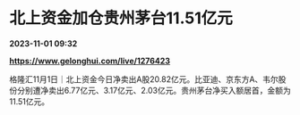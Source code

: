 # 北上资金加仓贵州茅台11.51亿元

**2023-11-01 09:32**

**https://www.gelonghui.com/live/1276423**

格隆汇11月1日｜北上资金今日净卖出A股20.82亿元。比亚迪、京东方A、韦尔股份分别遭净卖出6.77亿元、3.17亿元、2.03亿元。贵州茅台净买入额居首，金额为11.51亿元。